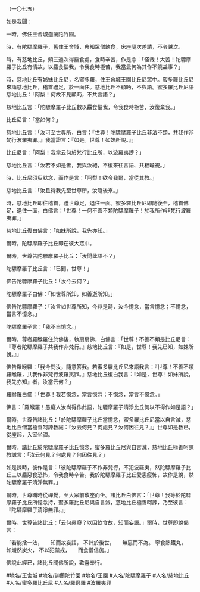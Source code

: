 （一〇七五）

如是我聞：

一時，佛住王舍城迦蘭陀竹園。

時，有陀驃摩羅子，舊住王舍城，典知眾僧飲食，床座隨次差請，不令越次。

時，有慈地比丘，頻三過次得麤食處，食時辛苦，作是念：「怪哉！大苦！陀驃摩羅子比丘有情故，以麤食惱我，令我食時極苦，我當云何為其作不饒益事？」

時，慈地比丘有姊妹比丘尼，名蜜多羅，住王舍城王園比丘尼眾中。蜜多羅比丘尼來詣慈地比丘，稽首禮足，於一面住。慈地比丘不顧眄，不與語。蜜多羅比丘尼語慈地比丘：「阿梨！何故不見顧眄，不共言語？」

慈地比丘言：「陀驃摩羅子比丘數以麤食惱我，令我食時極苦，汝復棄我。」

比丘尼言：「當如何？」

慈地比丘言：「汝可至世尊所，白言：『世尊！陀驃摩羅子比丘非法不類，共我作非梵行波羅夷罪。』我當證言：『如是。世尊！如妹所說。』」

比丘尼言：「阿梨！我當云何於梵行比丘所，以波羅夷謗？」

慈地比丘言：「汝若不如是者，我與汝絕，不復來往言語、共相瞻視。」

時，比丘尼須臾默念，而作是言：「阿梨！欲令我爾，當從其教。」

慈地比丘言：「汝且待我先至世尊所，汝隨後來。」

時，慈地比丘即往稽首，禮世尊足，退住一面。蜜多羅比丘尼即隨後至，稽首佛足，退住一面，白佛言：「世尊！一何不善不類陀驃摩羅子！於我所作非梵行波羅夷罪。」

慈地比丘復白佛言：「如妹所說，我先亦知。」

爾時，陀驃摩羅子比丘即在彼大眾中。

爾時，世尊告陀驃摩羅子比丘：「汝聞此語不？」

陀驃摩羅子比丘言：「已聞，世尊！」

佛告陀驃摩羅子比丘：「汝今云何？」

陀驃摩羅子白佛：「如世尊所知，如善逝所知。」

佛告陀驃摩羅子：「汝言如世尊所知，今非是時，汝今憶念，當言憶念；不憶念，當言不憶念。」

陀驃摩羅子言：「我不自憶念。」

爾時，尊者羅睺羅住於佛後，執扇扇佛，白佛言：「世尊！不善不類是比丘尼言：『尊者陀驃摩羅子共我作非梵行。』慈地比丘言：『如是，世尊！我先已知，如妹所說。』」

佛告羅睺羅：「我今問汝，隨意答我。若蜜多羅比丘尼來語我言：『世尊！不善不類羅睺羅，共我作非梵行波羅夷罪。』慈地比丘復白我言：『如是，世尊！如妹所說，我先亦知』者，汝當云何？」

羅睺羅白佛：「世尊！我若憶念，當言憶念；不憶念，當言不憶念。」

佛言：「羅睺羅！愚癡人汝尚得作此語，陀驃摩羅子清淨比丘何以不得作如是語？」

爾時，世尊告諸比丘：「於陀驃摩羅子比丘當憶念，蜜多羅比丘尼當以自言滅，慈地比丘僧當極善呵諫教誡：『汝云何見？何處見？汝何因往見？』」世尊如是教已，從座起，入室坐禪。

爾時，諸比丘於陀驃摩羅子比丘憶念，蜜多羅比丘尼與自言滅，慈地比丘極善呵諫教誡言：「汝云何見？何處見？何因往見？」

如是諫時，彼作是言：「彼陀驃摩羅子不作非梵行，不犯波羅夷，然陀驃摩羅子比丘三以麤惡食恐怖，令我食時辛苦。我於陀驃摩羅子比丘愛恚癡怖，故作是說，然陀驃摩羅子清淨無罪。」

爾時，世尊晡時從禪覺，至大眾前敷座而坐。諸比丘白佛言：「世尊！我等於陀驃摩羅子比丘所憶念持，蜜多羅比丘尼與自言滅，慈地比丘極善呵諫，乃至彼言：『陀驃摩羅子清淨無罪。』」

爾時，世尊告諸比丘：「云何愚癡？以因飲食故，知而妄語。」爾時，世尊即說偈言：

「若能捨一法，　　知而故妄語，
不計於後世，　　無惡而不為。
寧食熱鐵丸，　　如熾然炭火，
不以犯禁戒，　　而食僧信施。」

佛說此經已，諸比丘聞佛所說，歡喜奉行。

#地名/王舍城
#地名/迦蘭陀竹園
#地名/王園
#人名/陀驃摩羅子
#人名/慈地比丘
#人名/蜜多羅比丘尼
#人名/羅睺羅
#波羅夷罪
